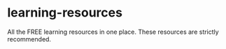 # learning-resources
All the FREE learning resources in one place. These resources are strictly recommended.
